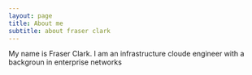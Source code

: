 ```yaml
---
layout: page
title: About me
subtitle: about fraser clark
---
```


My name is Fraser Clark. I am an infrastructure cloude engineer with a backgroun in enterprise networks
